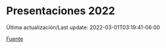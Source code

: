 # Presentaciones 2022

Última actualización/Last update: 2022-03-01T03:19:41-06:00

 [Fuente](https://www.gob.mx/salud/documentos/presentaciones-2022)
